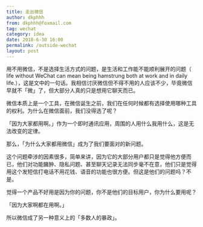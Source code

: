 ```yaml
---
title: 走出微信
author: dkphhh
from: dkphhh@foxmail.com
tag: wechat 
category: idea
date: 2018-6-30 16:00
permalink: /outside-wechat
layout: post
---
```


用不用微信，不是选择生活方式的问题，是生活和工作能不能顺利展开的问题（ life without WeChat can mean being hamstrung both at work and in daily life.），这是文中的一句话。我相信讨厌微信但不得不用的人应该不少，毕竟微信早就不「微」了，但大部分人真的只是想用它聊天而已。

微信本质上是一个工具，在微信诞生之前，我们在任何时候都有选择使用哪种工具的权利。为什么在微信面前，我们没得选了呢？

「因为大家都用啊。」作为一个即时通讯应用，周围的人用什么我用什么，这是无法改变的定律。

那么，「为什么大家都用微信」成为了我们要面对的新问题。

这个问题牵涉的因素很多，简单来讲，因为它的大部分用户都只是觉得他方便而已，他们对功能臃肿、隐私问题、甚至聊天记录无法同步毫不在意，他们只是觉得用这个发短信打电话不用花钱、语音的功能也很方便。但这是他们的问题吗？不是。

觉得一个产品不好用是因为你的问题，你不是他们的目标用户，你为什么要用呢？

「因为大家啊都在用啊。」

所以微信成了另一种意义上的「多数人的暴政」。